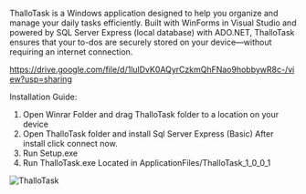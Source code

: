 
ThalloTask is a Windows application designed to help you organize and manage your daily tasks efficiently. 
Built with WinForms in Visual Studio and powered by SQL Server Express (local database) with ADO.NET, 
ThalloTask ensures that your to-dos are securely stored on your device—without requiring an internet connection.

https://drive.google.com/file/d/1lulDvK0AQyrCzkmQhFNao9hobbywR8c-/view?usp=sharing

Installation Guide:
1. Open Winrar Folder and drag ThalloTask folder to a location on your device
2. Open ThalloTask folder and install Sql Server Express (Basic) 
   After install click connect now.
3. Run Setup.exe
4. Run ThalloTask.exe Located in ApplicationFiles/ThalloTask_1_0_0_1

![ThalloTask](https://github.com/user-attachments/assets/fe4539ef-e0cb-416f-a1bb-60cc5076bc50)
